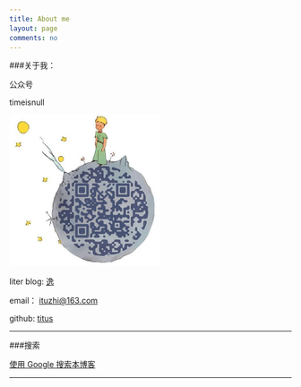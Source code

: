 ```yaml
---
title: About me
layout: page
comments: no
---
```



###关于我： 

公众号

timeisnull

![图片](/assets/images/wechat.png)

liter blog: [逸](http://blog.fuzhii.com/)

email： ituzhi@163.com

github: [titus](https://github.com/huangtuzhi)

----

###搜索

[使用 Google 搜索本博客](https://www.google.com.hk/search?q=site%3Afuzhii.com)


----

